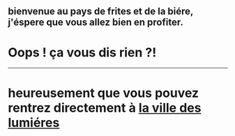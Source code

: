 ## bienvenue au pays de frites et de la biére, j'éspere que vous allez bien en profiter.
# Oops ! ça vous dis rien ?!  
***
# heureusement que vous pouvez rentrez directement à  [la ville des lumiéres](https://github.com/ZERMANESARA/MyLabyrinth/blob/main/Paris.md)   

